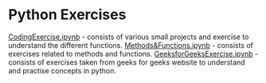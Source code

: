 # Python Exercises

[CodingExercise.ipynb](https://github.com/LearningPratik/PythonExercises/blob/main/CodingExercises.ipynb) - consists of various small projects and exercise to understand the different functions.
[Methods&Functions.ipynb](https://github.com/LearningPratik/PythonExercises/blob/main/Methods%26Functions.ipynb) - consists of exercises related to methods and functions.
[GeeksforGeeksExercise.ipynb](https://github.com/LearningPratik/PythonExercises/blob/main/Geeks4GeeksExercise.ipynb) - consists of exercises taken from geeks for geeks website to understand and practise concepts in python.
